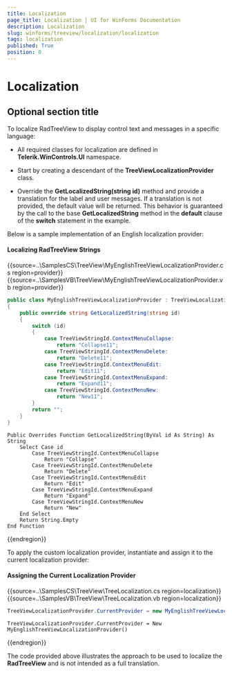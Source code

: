 ```yaml
---
title: Localization
page_title: Localization | UI for WinForms Documentation
description: Localization
slug: winforms/treeview/localization/localization
tags: localization
published: True
position: 0
---
```


# Localization



## Optional section title

To localize RadTreeView to display control text and messages in a specific language:

* All required classes for localization are defined in __Telerik.WinControls.UI__ namespace.

* Start by creating a descendant of the __TreeViewLocalizationProvider__ class. 

* Override the __GetLocalizedString(string id)__ method and provide a translation for the label and user messages. If a translation is not provided, the default value will be returned. This behavior is guaranteed by the call to the base __GetLocalizedString__ method in the __default__ clause of the __switch__ statement in the example. 
          

Below is a sample implementation of an English localization provider:

#### Localizing RadTreeView Strings

{{source=..\SamplesCS\TreeView\MyEnglishTreeViewLocalizationProvider.cs region=provider}} 
{{source=..\SamplesVB\TreeView\MyEnglishTreeViewLocalizationProvider.vb region=provider}} 

````C#
public class MyEnglishTreeViewLocalizationProvider : TreeViewLocalizationProvider
{
    public override string GetLocalizedString(string id)
    {
        switch (id)
        {
            case TreeViewStringId.ContextMenuCollapse:
                return "Collapse11";
            case TreeViewStringId.ContextMenuDelete:
                return "Delete11";
            case TreeViewStringId.ContextMenuEdit:
                return "Edit11";
            case TreeViewStringId.ContextMenuExpand:
                return "Expand11";
            case TreeViewStringId.ContextMenuNew:
                return "New11";
        }
        return "";
    }
}

````
````VB.NET
Public Overrides Function GetLocalizedString(ByVal id As String) As String
    Select Case id
        Case TreeViewStringId.ContextMenuCollapse
            Return "Collapse"
        Case TreeViewStringId.ContextMenuDelete
            Return "Delete"
        Case TreeViewStringId.ContextMenuEdit
            Return "Edit"
        Case TreeViewStringId.ContextMenuExpand
            Return "Expand"
        Case TreeViewStringId.ContextMenuNew
            Return "New"
    End Select
    Return String.Empty
End Function

````

{{endregion}} 

To apply the custom localization provider, instantiate and assign it to the current localization provider:

#### Assigning the Current Localization Provider

{{source=..\SamplesCS\TreeView\TreeLocalization.cs region=localization}} 
{{source=..\SamplesVB\TreeView\TreeLocalization.vb region=localization}} 

````C#
TreeViewLocalizationProvider.CurrentProvider = new MyEnglishTreeViewLocalizationProvider();

````
````VB.NET
TreeViewLocalizationProvider.CurrentProvider = New MyEnglishTreeViewLocalizationProvider()

````

{{endregion}} 

The code provided above illustrates the approach to be used to localize the __RadTreeView__ and is not intended as a full translation.
